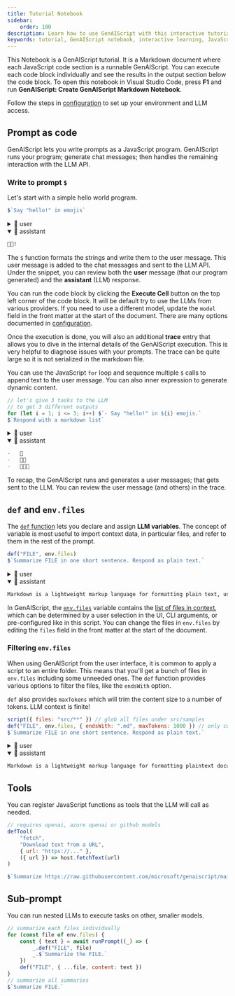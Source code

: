 ```yaml
---
title: Tutorial Notebook
sidebar:
    order: 100
description: Learn how to use GenAIScript with this interactive tutorial notebook featuring executable JavaScript code blocks.
keywords: tutorial, GenAIScript notebook, interactive learning, JavaScript, markdown
---
```


This Notebook is a GenAIScript tutorial. It is a Markdown document where each JavaScript code section is a runnable GenAIScript. You can execute each code block individually and see the results in the output section below the code block. To open this notebook in Visual Studio Code, press **F1** and run **GenAIScript: Create GenAIScript Markdown Notebook**.

Follow the steps in [configuration](https://microsoft.github.io/genaiscript/getting-started/configuration) to set up your environment and LLM access.

## Prompt as code

GenAIScript lets you write prompts as a JavaScript program. GenAIScript runs your program; generate chat messages; then handles the remaining interaction with the LLM API.

### Write to prompt `$`

Let's start with a simple hello world program.

```js
$`Say "hello!" in emojis`
```

<!-- genaiscript output start -->

<details>
<summary>👤 user</summary>

```markdown wrap
Say "hello!" in emojis
```

</details>

<details open>
<summary>🤖 assistant </summary>

```markdown wrap
👋😃!
```

</details>

<!-- genaiscript output end -->

The `$` function formats the strings and write them to the user message. This user message is added to the chat messages and sent to the LLM API. Under the snippet, you can review both the **user** message (that our program generated) and the **assistant** (LLM) response.

You can run the code block by clicking the **Execute Cell** button on the top left corner of the code block. It will be default try to use the LLMs from various providers. If you need to use a different model, update the `model` field in the front matter at the start of the document. There are many options documented in [configuration](https://microsoft.github.io/genaiscript/getting-started/configuration).

Once the execution is done, you will also an additional **trace** entry that allows you to dive in the internal details of the GenAIScript execution. This is very helpful to diagnose issues with your prompts. The trace can be quite large so it is not serialized in the markdown file.

You can use the JavaScript `for` loop and sequence multiple `$` calls to append text to the user message. You can also inner expression to generate dynamic content.

```js
// let's give 3 tasks to the LLM
// to get 3 different outputs
for (let i = 1; i <= 3; i++) $`- Say "hello!" in ${i} emojis.`
$`Respond with a markdown list`
```

<!-- genaiscript output start -->

<details>
<summary>👤 user</summary>

```markdown wrap
-   Say "hello!" in 1 emojis.
-   Say "hello!" in 2 emojis.
-   Say "hello!" in 3 emojis.
    Respond with a markdown list
```

</details>

<details open>
<summary>🤖 assistant </summary>

```markdown wrap
-   👋
-   👋😊
-   👋✨😃
```

</details>

<!-- genaiscript output end -->

To recap, the GenAIScript runs and generates a user messages; that gets sent to the LLM. You can review the user message (and others) in the trace.

## `def` and `env.files`

The [`def` function](https://microsoft.github.io/genaiscript/reference/scripts/context/#definition-def) lets you declare and assign **LLM variables**. The concept of variable is most useful to import context data, in particular files, and refer to them in the rest of the prompt.

```js
def("FILE", env.files)
$`Summarize FILE in one short sentence. Respond as plain text.`
```

<!-- genaiscript output start -->

<details>
<summary>👤 user</summary>

````markdown wrap
FILE:

```md file="src/samples/markdown.md"
---
title: What is Markdown? - Understanding Markdown Syntax
description: Learn about Markdown, a lightweight markup language for formatting plain text, its syntax, and how it differs from WYSIWYG editors.
keywords: Markdown, markup language, formatting, plain text, syntax
sidebar: mydoc_sidebar
---

What is Markdown?
Markdown is a lightweight markup language that you can use to add formatting elements to plaintext text documents. Created by John Gruber in 2004, Markdown is now one of the world’s most popular markup languages.

Using Markdown is different than using a WYSIWYG editor. In an application like Microsoft Word, you click buttons to format words and phrases, and the changes are visible immediately. Markdown isn’t like that. When you create a Markdown-formatted file, you add Markdown syntax to the text to indicate which words and phrases should look different.

For example, to denote a heading, you add a number sign before it (e.g., # Heading One). Or to make a phrase bold, you add two asterisks before and after it (e.g., **this text is bold**). It may take a while to get used to seeing Markdown syntax in your text, especially if you’re accustomed to WYSIWYG applications. The screenshot below shows a Markdown file displayed in the Visual Studio Code text editor....
```

Summarize FILE in one short sentence. Respond as plain text.
````

</details>

<details open>
<summary>🤖 assistant </summary>

```markdown wrap
Markdown is a lightweight markup language for formatting plain text, using syntax to indicate formatting elements.
```

</details>

<!-- genaiscript output end -->

In GenAIScript, the [`env.files`](https://microsoft.github.io/genaiscript/reference/scripts/context/#environment-env) variable contains the [list of files in context](https://microsoft.github.io/genaiscript/reference/script/files), which can be determined by a user selection in the UI, CLI arguments, or pre-configured like in this script. You can change the files in `env.files` by editing the `files` field in the front matter at the start of the document.

### Filtering `env.files`

When using GenAIScript from the user interface, it is common to apply a script to an entire folder. This means that you'll get a bunch of files in `env.files` including some unneeded ones. The `def` function provides various options to filter the files, like the `endsWith` option.

`def` also provides `maxTokens` which will trim the content size to a number of tokens. LLM context is finite!

```js
script({ files: "src/**" }) // glob all files under src/samples
def("FILE", env.files, { endsWith: ".md", maxTokens: 1000 }) // only consider markdown files
$`Summarize FILE in one short sentence. Respond as plain text.`
```

<!-- genaiscript output start -->

<details>
<summary>👤 user</summary>

````markdown wrap
FILE:

```md file="src/samples/markdown.md"
---
title: What is Markdown? - Understanding Markdown Syntax
description: Learn about Markdown, a lightweight markup language for formatting plain text, its syntax, and how it differs from WYSIWYG editors.
keywords: Markdown, markup language, formatting, plain text, syntax
sidebar: mydoc_sidebar
---

What is Markdown?
Markdown is a lightweight markup language that you can use to add formatting elements to plaintext text documents. Created by John Gruber in 2004, Markdown is now one of the world’s most popular markup languages.

Using Markdown is different than using a WYSIWYG editor. In an application like Microsoft Word, you click buttons to format words and phrases, and the changes are visible immediately. Markdown isn’t like that. When you create a Markdown-formatted file, you add Markdown syntax to the text to indicate which words and phrases should look different.

For example, to denote a heading, you add a number sign before it (e.g., # Heading One). Or to make a phrase bold, you add two asterisks before and after it (e.g., **this text is bold**). It may take a while to get used to seeing Markdown syntax in your text, especially if you’re accustomed to WYSIWYG applications. The screenshot below shows a Markdown file displayed in the Visual Studio Code text editor....
```

Summarize FILE in one short sentence. Respond as plain text.
````

</details>

<details open>
<summary>🤖 assistant </summary>

```markdown wrap
Markdown is a lightweight markup language for formatting plaintext documents, different from WYSIWYG editors.
```

</details>

<!-- genaiscript output end -->

## Tools

You can register JavaScript functions as tools that the LLM will call as needed.

```js
// requires openai, azure openai or github models
defTool(
    "fetch",
    "Download text from a URL",
    { url: "https://..." },
    ({ url }) => host.fetchText(url)
)

$`Summarize https://raw.githubusercontent.com/microsoft/genaiscript/main/README.md in 1 sentence.`
```

## Sub-prompt

You can run nested LLMs to execute tasks on other, smaller models.

```js
// summarize each files individually
for (const file of env.files) {
    const { text } = await runPrompt((_) => {
        _.def("FILE", file)
        _.$`Summarize the FILE.`
    })
    def("FILE", { ...file, content: text })
}
// summarize all summaries
$`Summarize FILE.`
```
